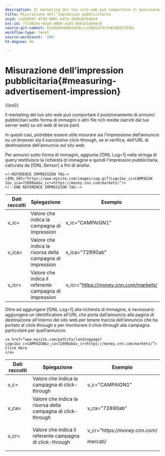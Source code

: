 ```yaml
---
description: Il marketing del tuo sito web può comportare il posizionamento di annunci pubblicitari sotto forma di immagini o altri file rich media (serviti dal tuo server web) su siti web di terze parti.
title: Misurazione dell’impression pubblicitaria
uuid: ca2bd6bf-4f49-406c-b47a-18d6abfb48a4
exl-id: 77cd816e-63a4-4080-ac65-0661e1de4ec0
source-git-commit: b1dda69a606a16dccca30d2a74c7e63dbd27936c
workflow-type: tm+mt
source-wordcount: '245'
ht-degree: 4%

---
```


# Misurazione dell’impression pubblicitaria{#measuring-advertisement-impression}

{{eol}}

Il marketing del tuo sito web può comportare il posizionamento di annunci pubblicitari sotto forma di immagini o altri file rich media (serviti dal tuo server web) su siti web di terze parti.

In questi casi, potrebbe essere utile misurare sia l’impressione dell’annuncio su un browser sia il successivo click-through, se si verifica, dell’URL di destinazione dell’annuncio sul sito web.

Per annunci sotto forma di immagini, aggiunta [!DNL Log=1] nella stringa di query restituisce la richiesta di immagine e quindi l&#39;impression pubblicitaria, catturata da [!DNL Sensor] a fini di analisi.

```
<!—REFERENCE IMPRESSION TAG->
<IMG SRC="https://www.mysite.com/images/zag.gif?Log=1&v_ic=CAMPAIGN 1&v_ica=72890ab&v_icr=https://money.cnn.com/markets/"/>
<!--END REFERENCE IMPRESSION TAG-->
```

| Dati raccolti | Spiegazione | Esempio |
|---|---|---|
| v_ic= | Valore che indica la campagna di impression | v_ic=&quot;CAMPAIGN1&quot; |
| v_ica= | Valore che indica la risorsa della campagna di impression | v_ica=&quot;72890ab&quot; |
| v_icr= | Valore che indica il referente campagna di impression | v_icr=&quot;https://money.cnn.com/markets/ |

Oltre ad aggiungere [!DNL Log=1] alla richiesta di immagine, è necessario aggiungere un identificatore all’URL che porta dall’annuncio alla pagina di destinazione all’interno del sito web per tenere traccia dell’annuncio che ha portato al click-through e per monitorare il click-through alla campagna particolare per quell’annuncio.

```
<a href=”www.mysite.com/path/to/landingpage?Log=1&v_c=CAMPAIGN&v_ca=72890ab&v_cr=https://money.cnn.com/markets/”>
Click Here
</a>
```

<table id="table_B87134C522EF4AC9BD2AFA6F4A0CF574">
 <thead>
  <tr>
   <th colname="col1" class="entry"> Dati raccolti </th>
   <th colname="col2" class="entry"> Spiegazione </th>
   <th colname="col3" class="entry"> Esempio </th>
  </tr>
 </thead>
 <tbody>
  <tr>
   <td colname="col1"> v_c= </td>
   <td colname="col2"> Valore che indica la campagna di click-through </td>
   <td colname="col3"> v_c="CAMPAIGN1" </td>
  </tr>
  <tr>
   <td colname="col1"> v_ca= </td>
   <td colname="col2"> Valore che indica la risorsa della campagna di click-through </td>
   <td colname="col3"> v_ca="72890ab" </td>
  </tr>
  <tr>
   <td colname="col1"> v_cr= </td>
   <td colname="col2"> Valore che indica il referente campagna di click-through </td>
   <td colname="col3"> <p> <span class="filepath"> v_cr="https://money.cnn.com/</span> </p> <p>mercati/ </p> </td>
  </tr>
 </tbody>
</table>
